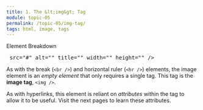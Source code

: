 ```yaml
---
title: 1. The &lt;img&gt; Tag
module: topic-05
permalink: /topic-05/img-tag/
tags: html, image, tags
---
```


<div class="divider-heading"></div>


<div id="code-heading">Element Breakdown <i class="fas fa-battery-empty"></i></div>
<pre id="breakdown-block">
<span class="pulsate"><img</span> src="#" alt="" title="" width="" height="" <span class="pulsate">/></span>
</pre>


As with the break (`<br />`) and horizontal ruler (`<hr />`) elements, the image element is an _empty element_ that only requires a single tag. This tag is the **image tag**, `<img />`.

As with hyperlinks, this element is reliant on _attributes_ within the tag to allow it to be useful. Visit the next pages to learn these attributes.

